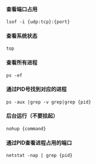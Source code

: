 #### 查看端口占用

```shell
lsof -i {udp:tcp}:{port}
```

#### 查看系统状态

```shell
top
```

#### 查看所有进程

```shell
ps -ef
```

#### 通过PID号找到对应的进程

```shell
ps -aux |grep -v grep|grep {pid}
```

#### 后台运行（不要挂起）

```shell
nohup {command}
```

#### 通过PID查看进程占用的端口

```sehll
netstat -nap | grep {pid}
```


